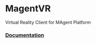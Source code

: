 # MagentVR
Virtual Reality Client for MAgent Platform
### [Documentation](https://github.com/wumengyangok/MagentVR/blob/master/Doc.pdf)

